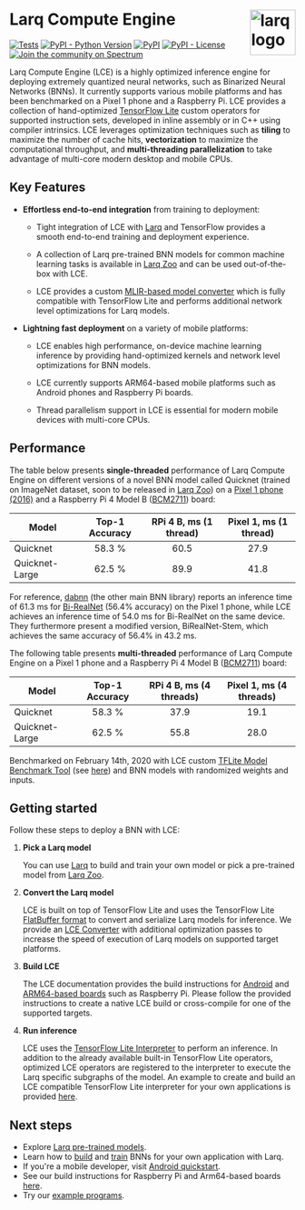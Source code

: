 # Larq Compute Engine <img src="https://user-images.githubusercontent.com/13285808/74535800-84017780-4f2e-11ea-9169-52f5ac83d685.png" alt="larq logo" height="80px" align="right" />

[![Tests](https://github.com/larq/compute-engine/workflows/Tests/badge.svg)](https://github.com/larq/compute-engine/actions?workflow=Tests) [![PyPI - Python Version](https://img.shields.io/pypi/pyversions/larq-compute-engine.svg)](https://pypi.org/project/larq-compute-engine/) [![PyPI](https://img.shields.io/pypi/v/larq-compute-engine.svg)](https://pypi.org/project/larq-compute-engine/) [![PyPI - License](https://img.shields.io/pypi/l/larq-compute-engine.svg)](https://github.com/larq/compute-engine/blob/master/LICENSE) [![Join the community on Spectrum](https://withspectrum.github.io/badge/badge.svg)](https://spectrum.chat/larq)

Larq Compute Engine (LCE) is a highly optimized inference engine for deploying
extremely quantized neural networks, such as
Binarized Neural Networks (BNNs). It currently supports various mobile platforms
and has been benchmarked on a Pixel 1 phone and a Raspberry Pi.
LCE provides a collection of hand-optimized [TensorFlow Lite](https://www.tensorflow.org/lite)
custom operators for supported instruction sets, developed in inline assembly or in C++ 
using compiler intrinsics. LCE leverages optimization techniques
such as **tiling** to maximize the number of cache hits, **vectorization** to maximize 
the computational throughput, and **multi-threading parallelization** to take
advantage of multi-core modern desktop and mobile CPUs.

## Key Features
- **Effortless end-to-end integration** from training to deployment:

    - Tight integration of LCE with [Larq](https://larq.dev) and
      TensorFlow provides a smooth end-to-end training and deployment experience.

    - A collection of Larq pre-trained BNN models for common machine learning tasks
      is available in [Larq Zoo](https://larq.dev/models/)
      and can be used out-of-the-box with LCE.

    - LCE provides a custom [MLIR-based model converter](./docs/mlir_converter.md) which
      is fully compatible with TensorFlow Lite and performs additional
      network level optimizations for Larq models.

- **Lightning fast deployment** on a variety of mobile platforms:

    - LCE enables high performance, on-device machine learning inference by
      providing hand-optimized kernels and network level optimizations for BNN models.

    - LCE currently supports ARM64-based mobile platforms such as Android phones
      and Raspberry Pi boards.

    - Thread parallelism support in LCE is essential for modern mobile devices with
      multi-core CPUs.

## Performance
The table below presents **single-threaded** performance of Larq Compute Engine on
different versions of a novel BNN model called Quicknet (trained on ImageNet dataset, soon to be released in [Larq Zoo](https://larq.dev/models/))
on a [Pixel 1 phone (2016)](https://support.google.com/pixelphone/answer/7158570?hl=en-GB)
and a Raspberry Pi 4 Model B ([BCM2711](https://www.raspberrypi.org/documentation/hardware/raspberrypi/bcm2711/README.md)) board:

| Model          | Top-1 Accuracy | RPi 4 B, ms (1 thread) | Pixel 1, ms (1 thread) |
| -------------- | :-------:      | :----------:           | :-----------:          |
| Quicknet       | 58.3 %         | 60.5                   | 27.9                   |
| Quicknet-Large | 62.5 %         | 89.9                   | 41.8                   |

For reference, [dabnn](https://github.com/JDAI-CV/dabnn) (the other main BNN library) reports an inference time of 61.3 ms for [Bi-RealNet](https://larq.dev/api/larq_zoo/#birealnet) (56.4% accuracy) on the Pixel 1 phone,
while LCE achieves an inference time of 54.0 ms for Bi-RealNet on the same device.
They furthermore present a modified version, BiRealNet-Stem, which achieves the same accuracy of 56.4% in 43.2 ms.

The following table presents **multi-threaded** performance of Larq Compute Engine on
a Pixel 1 phone and a Raspberry Pi 4 Model B ([BCM2711](https://www.raspberrypi.org/documentation/hardware/raspberrypi/bcm2711/README.md)) 
board:

| Model          | Top-1 Accuracy | RPi 4 B, ms (4 threads) | Pixel 1, ms (4 threads) |
| -------------- | :-------:      | :----------:            | :-----------:           |
| Quicknet       | 58.3 %         | 37.9                    | 19.1                    |
| Quicknet-Large | 62.5 %         | 55.8                    | 28.0                    |

Benchmarked on February 14th, 2020 with LCE custom
[TFLite Model Benchmark Tool](https://github.com/tensorflow/tensorflow/tree/master/tensorflow/lite/tools/benchmark)
(see [here](./larq_compute_engine/tflite/benchmark))
and BNN models with randomized weights and inputs.

## Getting started
Follow these steps to deploy a BNN with LCE:

1. **Pick a Larq model**

    You can use [Larq](https://larq.dev) to build and train your own
    model or pick a pre-trained model from [Larq Zoo](https://larq.dev/models/).

1. **Convert the Larq model**

    LCE is built on top of TensorFlow Lite and uses the TensorFlow Lite
    [FlatBuffer format](https://google.github.io/flatbuffers/)
    to convert and serialize Larq models for inference.
    We provide an [LCE Converter](./docs/converter.md) with additional
    optimization passes to increase the speed of execution of Larq models
    on supported target platforms.

1. **Build LCE**

    The LCE documentation provides the build instructions for [Android](./docs/quickstart_android.md)
    and [ARM64-based boards](./docs/build_arm.md) such as Raspberry Pi.
    Please follow the provided instructions to create a native LCE build
    or cross-compile for one of the supported targets.


1. **Run inference**

    LCE uses the [TensorFlow Lite Interpreter](https://github.com/tensorflow/tensorflow/blob/master/tensorflow/lite/g3doc/guide/inference.md) 
    to perform an inference. In addition to the already available built-in
    TensorFlow Lite operators, optimized LCE operators are registered to the interpreter
    to execute the Larq specific subgraphs of the model. An example to create
    and build an LCE compatible TensorFlow Lite interpreter for your own
    applications is provided [here](./docs/inference.md).

## Next steps
- Explore [Larq pre-trained models](https://larq.dev/models/).
- Learn how to [build](https://larq.dev/guides/bnn-architecture/) and
  [train](https://larq.dev/guides/bnn-optimization/) BNNs for your own
  application with Larq.
- If you're a mobile developer, visit [Android quickstart](./docs/quickstart_android.md).
- See our build instructions for Raspberry Pi and Arm64-based boards [here](./docs/build_arm.md).
- Try our [example programs](./examples/).
